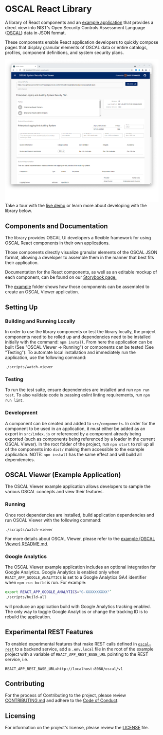 # OSCAL React Library

A library of React components and an [example application](/example) that provides
a direct view into NIST's Open Security Controls Assessment Language ([OSCAL](https://pages.nist.gov/OSCAL/)) data
in JSON format.

These components enable React application developers to quickly compose pages that display granular elements of
OSCAL data or entire catalogs, profiles, component definitions, and system security plans.

![OSCSAL SSP Viewer Screenshot](example/docs/resources/ssp-viewer-screenshot.png)
Take a tour with the [live demo](https://oscal-viewer.msd.easydynamics.com/) or learn more about
developing with the library below.

## Components and Documentation

The library provides OSCAL UI developers a flexible framework for using OSCAL React components in their own
applications.

Those components directly visualize granular elements of the OSCAL JSON format, allowing a developer to assemble them
in the manner that best fits their application.

Documentation for the React components, as well as an editable mockup of each component, can be found on our
[Storybook page.](https://docs.oscal-react-library.msd.easydynamics.com/)

The [example](./example) folder shows how those components can be assembled to create an OSCAL Viewer application.

## Setting Up

### Building and Running Locally

In order to use the library components or test the library locally, the project components need to be rolled up and
dependencies need to be installed initially with the command: `npm install`. From here the application can be built
(See "OSCAL Viewer → Running") or components can be tested (See "Testing"). To automate local installation and
immediately run the application, use the following command:

```text
./scripts/watch-viewer
```

### Testing

To run the test suite, ensure dependencies are installed and run `npm run test`. To also validate code is passing
eslint linting requirements, run `npm run lint`.

### Development

A component can be created and added to `src/components`. In order for the component to be used in an application,
it must either be added as an export in `src/index.js` or referenced by a component already being exported (such as
components being referenced by a loader in the current OSCAL Viewer). In the root folder of the project, run
`npm start` to roll up all of the components into `dist/` making them accessible to the example application. NOTE:
`npm install` has the same effect and will build all dependencies.

## OSCAL Viewer (Example Application)

The OSCAL Viewer example application allows developers to sample the various OSCAL concepts and view their features.

### Running

Once root dependencies are installed, build application dependencies and run OSCAL Viewer with the following
command:

```text
./scripts/watch-viewer
```

For more details about OSCAL Viewer, please refer to the [example (OSCAL Viewer) README.md](/packages/oscal-viewer/README.md).

### Google Analytics

The OSCAL Viewer example application includes an optional integration for Google Analytics. Google
Analytics is enabled only when `REACT_APP_GOOGLE_ANALYTICS` is set to a Google Analytics GA4
identifier when `npm run build` is run. For example:

```bash
export REACT_APP_GOOGLE_ANALYTICS="G-XXXXXXXXXX"`
./scripts/build-all
```

will produce an application build with Google Analytics tracking enabled. The only way to toggle
Google Analytics or change the tracking ID is to rebuild the application.

## Experimental REST Features

To enabled experimental features that make REST calls defined in
[`oscal-rest`](https://github.com/EasyDynamics/oscal-rest) to a backend service, add a `.env.local` file in
the root of the example project with a variable of `REACT_APP_REST_BASE_URL` pointing to the REST service, i.e.

```text
REACT_APP_REST_BASE_URL=http://localhost:8080/oscal/v1
```

## Contributing

For the process of Contributing to the project, please review
[CONTRIBUTING.md](https://github.com/EasyDynamics/.github/blob/main/CONTRIBUTING.md)
and adhere to the
[Code of Conduct](https://github.com/EasyDynamics/.github/blob/main/CODE_OF_CONDUCT.md).

## Licensing

For information on the project's license, please review the [LICENSE](/LICENSE) file.
